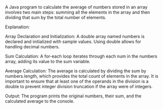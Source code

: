 A Java program to calculate the average of numbers stored in an array involves two main steps: summing all the elements in the array and then dividing that sum by the total number of elements. 

Explanation:

Array Declaration and Initialization:
A double array named numbers is declared and initialized with sample values. Using double allows for handling decimal numbers.

Sum Calculation:
A for-each loop iterates through each num in the numbers array, adding its value to the sum variable.

Average Calculation:
The average is calculated by dividing the sum by numbers.length, which provides the total count of elements in the array. It is important to ensure that at least one of the operands in the division is a double to prevent integer division truncation if the array were of integers.

Output:
The program prints the original numbers, their sum, and the calculated average to the console.